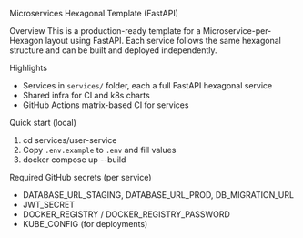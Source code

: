 Microservices Hexagonal Template (FastAPI)

Overview
This is a production-ready template for a Microservice-per-Hexagon layout using FastAPI. Each service follows the same hexagonal structure and can be built and deployed independently.

Highlights
- Services in `services/` folder, each a full FastAPI hexagonal service
- Shared infra for CI and k8s charts
- GitHub Actions matrix-based CI for services

Quick start (local)
1. cd services/user-service
2. Copy `.env.example` to `.env` and fill values
3. docker compose up --build

Required GitHub secrets (per service)
- DATABASE_URL_STAGING, DATABASE_URL_PROD, DB_MIGRATION_URL
- JWT_SECRET
- DOCKER_REGISTRY / DOCKER_REGISTRY_PASSWORD
- KUBE_CONFIG (for deployments)


